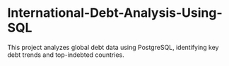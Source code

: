 # International-Debt-Analysis-Using-SQL
This project analyzes global debt data using PostgreSQL, identifying key debt trends and top-indebted countries.

